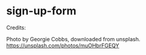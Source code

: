 # sign-up-form

Credits:

Photo by Georgie Cobbs, downloaded from unsplash. 
https://unsplash.com/photos/muOHbrFGEQY